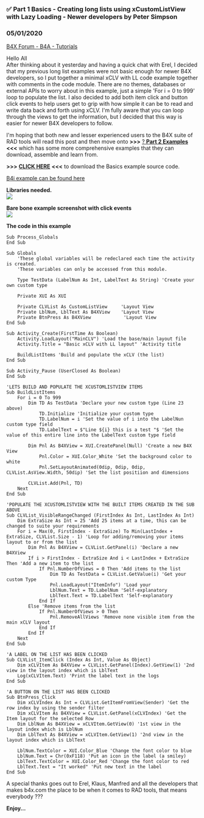 ### ✅ Part 1 Basics - Creating long lists using xCustomListView with Lazy Loading - Newer developers by Peter Simpson
### 05/01/2020
[B4X Forum - B4A - Tutorials](https://www.b4x.com/android/forum/threads/114096/)

Hello All  
After thinking about it yesterday and having a quick chat with Erel, I decided that my previous long list examples were not basic enough for newer B4X developers, so I put together a minimal xCLV with LL code example together with comments in the code module. There are no themes, databases or external APIs to worry about in this example, just a simple 'For i = 0 to 999' loop to populate the list. I also decided to add both item click and button click events to help users get to grip with how simple it can be to read and write data back and forth using xCLV. I'm fully aware that you can loop through the views to get the information, but I decided that this way is easier for newer B4X developers to follow.  
  
I'm hoping that both new and lesser experienced users to the B4X suite of RAD tools will read this post and then move onto **>>>** [? **Part 2 Examples**](https://www.b4x.com/android/forum/threads/%F0%9F%92%A1-part-2-examples-creating-long-lists-using-xclv-xcustomlistview-with-lazy-loading-new-developers.113843/) **<<<** which has some more comprehensive examples that they can download, assemble and learn from.  
  
**>>>** [**CLICK HERE**](https://www.dropbox.com/s/i1fa4oc5c61vdjn/xclv%20ll%20basic.zip?dl=0) **<<<** to download the Basics example source code.  
  
[B4i example can be found here](https://www.b4x.com/android/forum/threads/%F0%9F%92%A1-creating-long-lists-using-xcustomlistview-with-lazy-loading.116143/)  
  
**Libraries needed.**  
![](https://www.b4x.com/android/forum/attachments/91540)  
  
**Bare bone example screenshot with click events**  
![](https://www.b4x.com/android/forum/attachments/88836)  
  
**The code in this example**  

```B4X
Sub Process_Globals  
End Sub  
  
Sub Globals  
    'These global variables will be redeclared each time the activity is created.  
    'These variables can only be accessed from this module.  
  
    Type TestData (LabelNum As Int, LabelText As String) 'Create your own custom type  
  
    Private XUI As XUI  
     
    Private CLVList As CustomListView     'Layout View  
    Private LblNum, LblText As B4XView    'Layout View  
    Private BtnPress As B4XView            'Layout View  
End Sub  
  
Sub Activity_Create(FirstTime As Boolean)  
    Activity.LoadLayout("MainCLV") 'Load the base/main layout file  
    Activity.Title = "Basic xCLV with LL layout" 'Activity title  
  
    BuildListItems 'Build and populate the xCLV (the list)  
End Sub  
  
Sub Activity_Pause (UserClosed As Boolean)  
End Sub  
  
'LETS BUILD AND POPULATE THE XCUSTOMLISTVIEW ITEMS  
Sub BuildListItems  
    For i = 0 To 999  
        Dim TD As TestData 'Declare your new custom type (Line 23 above)  
            TD.Initialize 'Initialize your custom type  
            TD.LabelNum = i 'Set the value of i into the LabelNun custom type field  
            TD.LabelText = $"Line ${i} this is a test "$ 'Set the value of this entire line into the LabelText custom type field  
  
        Dim Pnl As B4XView = XUI.CreatePanel(Null) 'Create a new B4X View  
            Pnl.Color = XUI.Color_White 'Set the background color to white  
            Pnl.SetLayoutAnimated(0dip, 0dip, 0dip, CLVList.AsView.Width, 50dip) 'Set the list positiion and dimensions  
  
        CLVList.Add(Pnl, TD)  
    Next  
End Sub  
  
'POPULATE THE XCUSTOMLISTVIEW WITH THE BUILT ITEMS CREATED IN THE SUB ABOVE  
Sub CLVList_VisibleRangeChanged (FirstIndex As Int, LastIndex As Int)  
    Dim ExtraSize As Int = 25 'Add 25 items at a time, this can be changed to suite your requirements  
    For i = Max(0, FirstIndex - ExtraSize) To Min(LastIndex + ExtraSize, CLVList.Size - 1) 'Loop for adding/removing your items layout to or from the list  
        Dim Pnl As B4XView = CLVList.GetPanel(i) 'Declare a new B4XView  
        If i > FirstIndex - ExtraSize And i < LastIndex + ExtraSize Then 'Add a new item to the list  
            If Pnl.NumberOfViews = 0 Then 'Add items to the list  
                Dim TD As TestData = CLVList.GetValue(i) 'Get your custom Type  
                Pnl.LoadLayout("ItemInfo") 'Load your  
                LblNum.Text = TD.LabelNum 'Self-explanatory  
                LblText.Text = TD.LabelText 'Self-explanatory  
            End If  
        Else 'Remove items from the list  
            If Pnl.NumberOfViews > 0 Then  
                Pnl.RemoveAllViews 'Remove none visible item from the main xCLV layout  
            End If  
        End If  
    Next  
End Sub  
  
'A LABEL ON THE LIST HAS BEEN CLICKED  
Sub CLVList_ItemClick (Index As Int, Value As Object)  
    Dim xCLVItem As B4XView = CLVList.GetPanel(Index).GetView(1) '2nd view in the layout index which is LblText  
    Log(xCLVItem.Text) 'Print the label text in the logs  
End Sub  
  
'A BUTTON ON THE LIST HAS BEEN CLICKED  
Sub BtnPress_Click  
    Dim xCLVIndex As Int = CLVList.GetItemFromView(Sender) 'Get the row index by using the sender filter  
    Dim xCLVItem As B4XView = CLVList.GetPanel(xCLVIndex) 'Get the Item layout for the selected Row  
    Dim LblNum As B4XView = xCLVItem.GetView(0) '1st view in the layout index which is LblNum  
    Dim LblText As B4XView = xCLVItem.GetView(1) '2nd view in the layout index which is LblText  
  
    LblNum.TextColor = XUI.Color_Blue 'Change the font color to blue  
    LblNum.Text = Chr(0xF118) 'Put an icon in the label (a smiley)  
    LblText.TextColor = XUI.Color_Red 'Change the font color to red  
    LblText.Text = "It worked" 'Put new text in the label  
End Sub
```

  
  
A special thanks goes out to Erel, Klaus, Manfred and all the developers that makes b4x.com the place to be when it comes to RAD tools, that means everybody ???  
  
  
**Enjoy…**